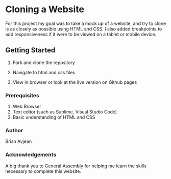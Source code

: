 # Cloning a Website

For this project my goal was to take a mock up of a website, and try to clone is as closely as possible using HTML and CSS. I also added breakpoints to add responsiveness if it were to be viewed on a tablet or mobile device.

## Getting Started

1. Fork and clone the repository
2. Navigate to html and css files
3. View in browser or look at the live version on Github pages 
	
	[My first website]: https://bavjean.github.io/build-a-website/

### Prerequisites

1. Web Browser
2. Text editor (such as Sublime, Visual Studio Code)
3. Basic understanding of HTML and CSS

### Author

Brian Avjean

### Acknowledgements

A big thank you to General Assembly for helping me learn the skills necessary to complete this website.